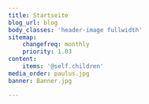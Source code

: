 ```yaml
---
title: Startseite
blog_url: blog
body_classes: 'header-image fullwidth'
sitemap:
    changefreq: monthly
    priority: 1.03
content:
    items: '@self.children'
media_order: paulus.jpg
banner: Banner.jpg

---
```


